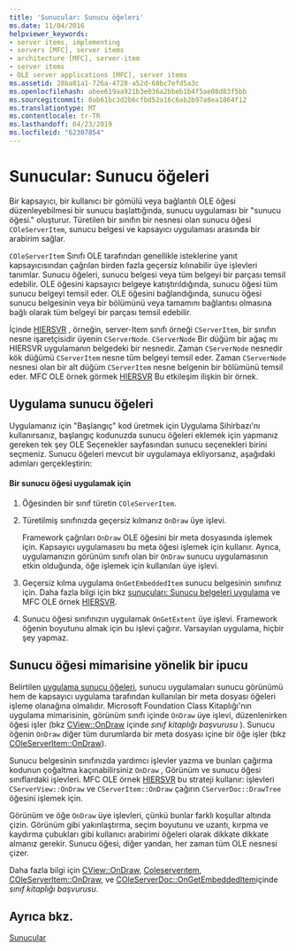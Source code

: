 ```yaml
---
title: 'Sunucular: Sunucu öğeleri'
ms.date: 11/04/2016
helpviewer_keywords:
- server items, implementing
- servers [MFC], server items
- architecture [MFC], server-item
- server items
- OLE server applications [MFC], server items
ms.assetid: 28ba81a1-726a-4728-a52d-68bc7efd5a3c
ms.openlocfilehash: abee619aa921b3e036a2bbeb1b4f5ae08d83f5bb
ms.sourcegitcommit: 0ab61bc3d2b6cfbd52a16c6ab2b97a8ea1864f12
ms.translationtype: MT
ms.contentlocale: tr-TR
ms.lasthandoff: 04/23/2019
ms.locfileid: "62307854"
---
```

# <a name="servers-server-items"></a>Sunucular: Sunucu öğeleri

Bir kapsayıcı, bir kullanıcı bir gömülü veya bağlantılı OLE öğesi düzenleyebilmesi bir sunucu başlattığında, sunucu uygulaması bir "sunucu öğesi." oluşturur. Türetilen bir sınıfın bir nesnesi olan sunucu öğesi `COleServerItem`, sunucu belgesi ve kapsayıcı uygulaması arasında bir arabirim sağlar.

`COleServerItem` Sınıfı OLE tarafından genellikle isteklerine yanıt kapsayıcısından çağrılan birden fazla geçersiz kılınabilir üye işlevleri tanımlar. Sunucu öğeleri, sunucu belgesi veya tüm belgeyi bir parçası temsil edebilir. OLE öğesini kapsayıcı belgeye katıştırıldığında, sunucu öğesi tüm sunucu belgeyi temsil eder. OLE öğesini bağlandığında, sunucu öğesi sunucu belgesinin veya bir bölümünü veya tamamını bağlantısı olmasına bağlı olarak tüm belgeyi bir parçası temsil edebilir.

İçinde [HIERSVR](../overview/visual-cpp-samples.md) , örneğin, server-Item sınıfı örneği `CServerItem`, bir sınıfın nesne işaretçisidir üyenin `CServerNode`. `CServerNode` Bir düğüm bir ağaç mı HIERSVR uygulamanın belgedeki bir nesnedir. Zaman `CServerNode` nesnedir kök düğümü `CServerItem` nesne tüm belgeyi temsil eder. Zaman `CServerNode` nesnesi olan bir alt düğüm `CServerItem` nesne belgenin bir bölümünü temsil eder. MFC OLE örnek görmek [HIERSVR](../overview/visual-cpp-samples.md) Bu etkileşim ilişkin bir örnek.

##  <a name="_core_implementing_server_items"></a> Uygulama sunucu öğeleri

Uygulamanız için "Başlangıç" kod üretmek için Uygulama Sihirbazı'nı kullanırsanız, başlangıç kodunuzda sunucu öğeleri eklemek için yapmanız gereken tek şey OLE Seçenekler sayfasından sunucu seçenekleri birini seçmeniz. Sunucu öğeleri mevcut bir uygulamaya ekliyorsanız, aşağıdaki adımları gerçekleştirin:

#### <a name="to-implement-a-server-item"></a>Bir sunucu öğesi uygulamak için

1. Öğesinden bir sınıf türetin `COleServerItem`.

1. Türetilmiş sınıfınızda geçersiz kılmanız `OnDraw` üye işlevi.

   Framework çağrıları `OnDraw` OLE öğesini bir meta dosyasında işlemek için. Kapsayıcı uygulamasını bu meta öğesi işlemek için kullanır. Ayrıca, uygulamanızın görünüm sınıfı olan bir `OnDraw` sunucu uygulamasının etkin olduğunda, öğe işlemek için kullanılan üye işlevi.

1. Geçersiz kılma uygulama `OnGetEmbeddedItem` sunucu belgesinin sınıfınız için. Daha fazla bilgi için bkz [sunucuları: Sunucu belgeleri uygulama](../mfc/servers-implementing-server-documents.md) ve MFC OLE örnek [HIERSVR](../overview/visual-cpp-samples.md).

1. Sunucu öğesi sınıfınızın uygulamak `OnGetExtent` üye işlevi. Framework öğenin boyutunu almak için bu işlevi çağırır. Varsayılan uygulama, hiçbir şey yapmaz.

##  <a name="_core_a_tip_for_server.2d.item_architecture"></a> Sunucu öğesi mimarisine yönelik bir ipucu

Belirtilen [uygulama sunucu öğeleri](#_core_implementing_server_items), sunucu uygulamaları sunucu görünümü hem de kapsayıcı uygulama tarafından kullanılan bir meta dosyası öğeleri işleme olanağına olmalıdır. Microsoft Foundation Class Kitaplığı'nın uygulama mimarisinin, görünüm sınıfı içinde `OnDraw` üye işlevi, düzenlenirken öğesi işler (bkz [CView::OnDraw](../mfc/reference/cview-class.md#ondraw) içinde *sınıf kitaplığı başvurusu* ). Sunucu öğenin `OnDraw` diğer tüm durumlarda bir meta dosyası içine bir öğe işler (bkz [COleServerItem::OnDraw](../mfc/reference/coleserveritem-class.md#ondraw)).

Sunucu belgesinin sınıfınızda yardımcı işlevler yazma ve bunları çağırma kodunun çoğaltma kaçınabilirsiniz `OnDraw` , Görünüm ve sunucu öğesi sınıflardaki işlevleri. MFC OLE örnek [HIERSVR](../overview/visual-cpp-samples.md) bu strateji kullanır: işlevleri `CServerView::OnDraw` ve `CServerItem::OnDraw` çağırın `CServerDoc::DrawTree` öğesini işlemek için.

Görünüm ve öğe `OnDraw` üye işlevleri, çünkü bunlar farklı koşullar altında çizin. Görünüm gibi yakınlaştırma, seçim boyutunu ve uzantı, kırpma ve kaydırma çubukları gibi kullanıcı arabirimi öğeleri olarak dikkate dikkate almanız gerekir. Sunucu öğesi, diğer yandan, her zaman tüm OLE nesnesi çizer.

Daha fazla bilgi için [CView::OnDraw](../mfc/reference/cview-class.md#ondraw), [Coleserverıtem](../mfc/reference/coleserveritem-class.md), [COleServerItem::OnDraw](../mfc/reference/coleserveritem-class.md#ondraw), ve [COleServerDoc::OnGetEmbeddedItem](../mfc/reference/coleserverdoc-class.md#ongetembeddeditem)içinde *sınıf kitaplığı başvurusu*.

## <a name="see-also"></a>Ayrıca bkz.

[Sunucular](../mfc/servers.md)
